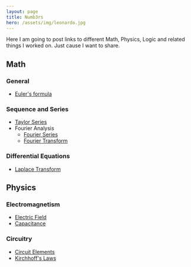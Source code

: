 ```yaml
---
layout: page
title: Numb3rs
hero: /assets/img/leonardo.jpg
---
```


Here I am going to post links to different Math, Physics, Logic and related things I worked on. Just cause I want to share.

## Math

### General

* [Euler's formula](/numb3rs/math/eulers-formula)

### Sequence and Series

* [Taylor Series](/numb3rs/math/taylor-series)
* Fourier Analysis
  * [Fourier Series](/numb3rs/math/fourier-series)
  * [Fourier Transform](/numb3rs/math/fourier-transform)

### Differential Equations

  * [Laplace Transform](/numb3rs/math/laplace-transform)

<!--
  * [Convolution Theorem](/numb3rs/math/convolution)




### Calculus

#### Derivative Proofs

#### Integral Proofs

#### Vector Mathematics
  * [Del](/numb3rs/math/calculus/del)
  * Gradient
  * Divergence
  * Curl
-->

## Physics

<!-- ### Classical mechanics

#### Kinematics

#### Forces

#### Work & Energy

### Fluid Dynamics

### Solid Dynamics

### Thermodynamics

* Zeroth law
* First law
* Second law
* Third law-->

### Electromagnetism

* [Electric Field](/numb3rs/physics/eandm/electric-field)
* [Capacitance](/numb3rs/physics/eandm/capacitance)

### Circuitry

* [Circuit Elements](/numb3rs/physics/circuitry/circuit-elements)
* [Kirchhoff's Laws](/numb3rs/physics/circuitry/kirchhoffs-laws)

<!--#### Optics

### Relativity

* [Special Relativity](/numb3rs/physics/relativity/special)
* [General Relativity](/numb3rs/physics/relativity/general)

### Quantum mechanics

## Astronomy

* Kepler's laws of planetary motion-->
